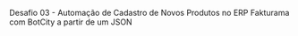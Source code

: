 Desafio 03 - Automação de Cadastro de Novos Produtos no ERP Fakturama com BotCity a partir de um JSON
